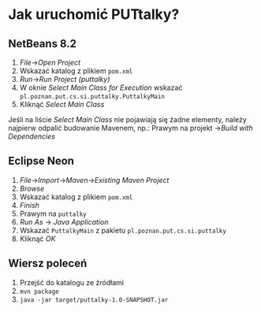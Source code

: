 # Jak uruchomić PUTtalky?
## NetBeans 8.2
1. *File*->*Open Project*
2. Wskazać katalog z plikiem `pom.xml`
3. *Run*->*Run Project (puttalky)*
4. W oknie *Select Main Class for Execution* wskazać `pl.poznan.put.cs.si.puttalky.PuttalkyMain`
5. Kliknąć *Select Main Class*

Jeśli na liście *Select Main Class* nie pojawiają się żadne elementy,
należy najpierw odpalić budowanie Mavenem, np.:
Prawym na projekt ->*Build with Dependencies*


## Eclipse Neon
1. *File*->*Import*->*Maven*->*Existing Maven Project*
2. *Browse*
2. Wskazać katalog z plikiem `pom.xml`
3. *Finish*
4. Prawym na `puttalky`
5. *Run As* -> *Java Application*
6. Wskazać `PuttalkyMain` z pakietu `pl.poznan.put.cs.si.puttalky`
7. Kliknąć *OK*

## Wiersz poleceń
1. Przejść do katalogu ze źródłami
2. `mvn package`
3. `java -jar target/puttalky-1.0-SNAPSHOT.jar`
